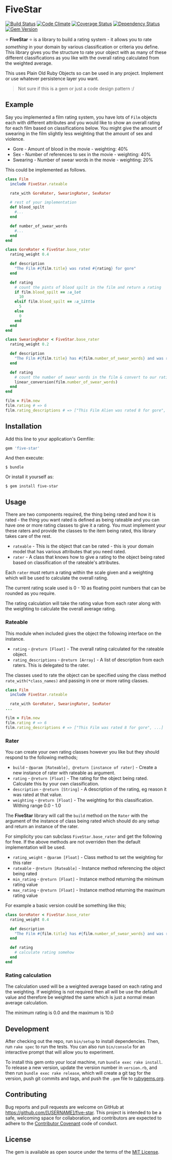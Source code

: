 # FiveStar

[![Build Status](https://travis-ci.org/rob-murray/five-star.svg?branch=master)](https://travis-ci.org/rob-murray/five-star)
[![Code Climate](https://codeclimate.com/github/rob-murray/five-star.png)](https://codeclimate.com/github/rob-murray/five-star)
[![Coverage Status](https://coveralls.io/repos/rob-murray/five-star/badge.svg?branch=master&service=github)](https://coveralls.io/github/rob-murray/five-star?branch=master)
[![Dependency Status](https://gemnasium.com/rob-murray/five-star.svg)](https://gemnasium.com/rob-murray/five-star)
[![Gem Version](https://badge.fury.io/rb/five-star.svg)](http://badge.fury.io/rb/five-star)

:star: **FiveStar** :star: is a library to build a rating system - it allows you to rate *something* in your domain by various classification or criteria you define. This library gives you the structure to rate your object with as many of these different classifications as you like with the overall rating calculated from the weighted average.

This uses Plain Old Ruby Objects so can be used in any project. Implement or use whatever persistence layer you want.

> Not sure if this is a gem or just a code design pattern :/

## Example

Say you implemented a film rating system, you have lots of `Film` objects each with different attributes and you would like to show an overall rating for each film based on classifications below. You might give the amount of swearing in the film slightly less weighting that the amount of sex and violence.

* Gore - Amount of blood in the movie - weighting: 40%
* Sex - Number of references to sex in the movie - weighting: 40%
* Swearing - Number of swear words in the movie - weighting: 20%

This could be implemented as follows.

```ruby
class Film
  include FiveStar.rateable

  rate_with GoreRater, SwearingRater, SexRater

  # rest of your implementation
  def blood_spilt
    #...
  end

  def number_of_swear_words
    #...
  end
end

class GoreRater < FiveStar.base_rater
  rating_weight 0.4

  def description
    "The Film #{film.title} was rated #{rating} for gore"
  end

  def rating
    # count the pints of blood spilt in the film and return a rating
    if film.blood_spilt == :a_lot
      10
    elsif film.blood_spilt == :a_little
      5
    else
      0
    end
  end
end

class SwearingRater < FiveStar.base_rater
  rating_weight 0.2

  def description
    "The Film #{film.title} has #{film.number_of_swear_words} and was rated at #{rating}"
  end

  def rating
    # count the number of swear words in the film & convert to our rating scale
    linear_conversion(film.number_of_swear_words)
  end
end

film = Film.new
film.rating # => 6
film.rating_descriptions # => ["This Film Alien was rated 8 for gore", ...]

```

## Installation

Add this line to your application's Gemfile:

```ruby
gem 'five-star'
```

And then execute:

    $ bundle

Or install it yourself as:

    $ gem install five-star


## Usage

There are two components required, the thing being rated and how it is rated - the thing you want rated is defined as being rateable and you can have one or more rating classes to give it a rating. You must implement your these raters and provide the classes to the item being rated, this library takes care of the rest.

* `rateable` - This is the object that can be rated -  this is your domain model that has various attributes that you need rated.
* `rater` - A class that knows how to give a rating to the object being rated based on classification of the rateable's attributes.

Each `rater` must return a rating within the scale given and a weighting which will be used to calculate the overall rating.

The current rating scale used is 0 - 10 as floating point numbers that can be rounded as you require.

The rating calculation will take the rating value from each rater along with the weighting to calculate the overall average rating.

### Rateable

This module when included gives the object the following interface on the instance.

* `rating` - `@return [Float]` -  The overall rating calculated for the rateable object.
* `rating_descriptions` - `@return [Array]` - A list of description from each raters. This is delegated to the rater.

The classes used to rate the object can be specified using the class method `rate_with(*class_names)` and passing in one or more rating classes.

```ruby
class Film
  include FiveStar.rateable

  rate_with GoreRater, SwearingRater, SexRater
...

film = Film.new
film.rating # => 6
film.rating_descriptions # => ["This Film was rated 8 for gore", ...]
```

### Rater

You can create your own rating classes however you like but they should respond to the following methods;

* `build` - `@param [Rateable], @return [instance of rater]` - Create a new instance of rater with rateable as argument.
* `rating` - `@return [Float]` - The rating for the object being rated. Calculate this by your own classification.
* `description` - `@return [String]` - A description of the rating, eg reason it was rated at that value.
* `weighting` - `@return [Float]` - The weighting for this classification. Withing range 0.0 - 1.0

The **FiveStar** library will call the `build` method on the `Rater` with the argument of the instance of class being rated which should do any setup and return an instance of the rater.

For simplicity you can subclass `FiveStar.base_rater` and get the following for free. If the above methods are not overriden then the default implementation will be used.

* `rating_weight` - `@param [Float]` - Class method to set the weighting for this rater
* `rateable` - `@return [Rateable]` - Instance method referencing the object being rated
* `min_rating` - `@return [Float]` - Instance method returning the minimum rating value
* `max_rating` - `@return [Float]` - Instance method returning the maximum rating value

For example a basic version could be something like this;

```ruby
class GoreRater < FiveStar.base_rater
  rating_weight 0.4

  def description
    "The Film #{film.title} has #{film.number_of_swear_words} and was rated at #{rating}"
  end

  def rating
    # calculate rating somehow
  end
end
```

### Rating calculation

The calculation used will be a weighted average based on each rating and the weighting. If weighting is not required then all will be use the default value and therefore be weighted the same which is just a normal mean average calculation.

The minimum rating is 0.0 and the maximum is 10.0


## Development

After checking out the repo, run `bin/setup` to install dependencies. Then, run `rake spec` to run the tests. You can also run `bin/console` for an interactive prompt that will allow you to experiment.

To install this gem onto your local machine, run `bundle exec rake install`. To release a new version, update the version number in `version.rb`, and then run `bundle exec rake release`, which will create a git tag for the version, push git commits and tags, and push the `.gem` file to [rubygems.org](https://rubygems.org).

## Contributing

Bug reports and pull requests are welcome on GitHub at https://github.com/[USERNAME]/five-star. This project is intended to be a safe, welcoming space for collaboration, and contributors are expected to adhere to the [Contributor Covenant](contributor-covenant.org) code of conduct.


## License

The gem is available as open source under the terms of the [MIT License](http://opensource.org/licenses/MIT).
